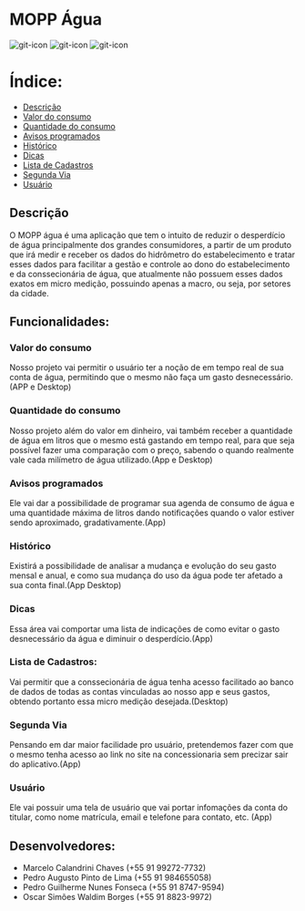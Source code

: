 # MOPP Água
![git-icon](https://img.icons8.com/officel/80/000000/plumbing.png) ![git-icon](https://img.icons8.com/officel/80/000000/water-tower.png) ![git-icon](https://img.icons8.com/color/80/000000/relief-valve.png)

# Índice:
 - [Descrição](#descrição)
 - [Valor do consumo](#valor-do-consumo)
 - [Quantidade do consumo](#quantidade-do-consumo)
 - [Avisos programados](#avisos-programados)
 - [Histórico](#histórico)
 - [Dicas](#dicas)
 - [Lista de Cadastros](#lista-de-cadastros)
 - [Segunda Via](#segunda-via)
 - [Usuário](#usuário)

## Descrição
  O MOPP água é uma aplicação que tem o intuito de reduzir o desperdício de água principalmente dos grandes consumidores, a partir de um produto que irá medir e receber os dados do hidrômetro do estabelecimento e tratar esses dados para facilitar a gestão e controle ao dono do estabelecimento e da conssecionária de água, que atualmente não possuem esses dados exatos em micro medição, possuindo apenas a macro, ou seja, por setores da cidade. 

## Funcionalidades:

### Valor do consumo

  Nosso projeto vai permitir o usuário ter a noção de em tempo real de sua conta de água, permitindo que o mesmo não faça um gasto desnecessário.(APP e Desktop)
  
### Quantidade do consumo
  Nosso projeto além do valor em dinheiro, vai também receber a quantidade de água em litros que o mesmo está gastando em tempo real, para que seja possível fazer uma comparação com o preço, sabendo o quando realmente vale cada milímetro de água utilizado.(App e Desktop)

### Avisos programados
  Ele vai dar a possibilidade de programar sua agenda de consumo de água e uma quantidade máxima de litros dando notificações quando o valor estiver sendo aproximado, gradativamente.(App)
  
### Histórico 
  Existirá a possibilidade de analisar a mudança e evolução do seu gasto mensal e anual, e como sua mudança do uso da água pode ter afetado a sua conta final.(App Desktop)
  
### Dicas 
  Essa área vai comportar uma lista de indicações de como evitar o gasto desnecessário da água e diminuir o desperdício.(App)
  
### Lista de Cadastros:
Vai permitir que a conssecionária de água tenha acesso facilitado ao banco de dados de todas as contas vinculadas ao nosso app e seus gastos, obtendo portanto essa micro medição desejada.(Desktop)

### Segunda Via
  Pensando em dar maior facilidade pro usuário, pretendemos fazer com que o mesmo tenha acesso ao link no site na concessionaria sem precizar sair do aplicativo.(App)
  
### Usuário
  Ele vai possuir uma tela de usuário que vai portar infomações da conta do titular, como nome matrícula, email e telefone para contato, etc. (App)
  
## Desenvolvedores: 
* Marcelo Calandrini Chaves (+55 91 99272-7732)
* Pedro Augusto Pinto de Lima (+55 91 984655058)
* Pedro Guilherme Nunes Fonseca (+55 91 8747-9594)
* Oscar Simões Waldim Borges (+55 91 8823-9972)
 
